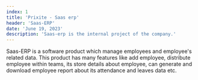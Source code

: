 ```yaml
---
index: 1
title: 'Prixite - Saas erp'
header: 'Saas-ERP'
date: 'June 19, 2023'
description: 'Saas-erp is the internal project of the company.'
---
```


Saas-ERP is a software product which manage employees and employee's related data. This product has many features like add employee, distribute employee within teams, its store details about employee, can generate and download employee report about its attendance and leaves data etc.
